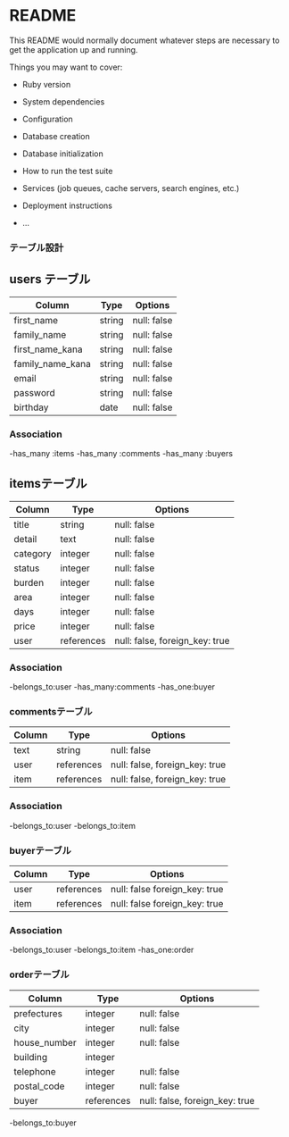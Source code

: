 # README

This README would normally document whatever steps are necessary to get the
application up and running.

Things you may want to cover:

* Ruby version

* System dependencies

* Configuration

* Database creation

* Database initialization

* How to run the test suite

* Services (job queues, cache servers, search engines, etc.)

* Deployment instructions

* ...

### テーブル設計		
		
## users テーブル
		
| Column                | Type   | Options      |
| -------               | -----  | ------------ |
| first_name            | string | null: false  |
| family_name           | string | null: false  |
| first_name_kana       | string | null: false  |
| family_name_kana      | string | null: false  |
| email                 | string | null: false  |
| password              | string | null: false  |
| birthday              | date   | null: false  |
		
### Association
		
-has_many :items
-has_many :comments
-has_many :buyers
		
## itemsテーブル
		
| Column       | Type       | Options                           |
| -------      | -----      | ------------                      |
| title        | string     | null: false                       |
| detail       | text       | null: false                       |
| category     | integer    | null: false                       |
| status       | integer    | null: false                       |
| burden       | integer    | null: false                       |
| area         | integer    | null: false                       |
| days         | integer    | null: false                       |
| price        | integer    | null: false                       |
| user         | references | null: false, foreign_key: true    |


### Association
		
-belongs_to:user
-has_many:comments
-has_one:buyer
		
### commentsテーブル
		
| Column      | Type       | Options                         |
| -------     | -----      | ------------                    |
| text        | string     | null: false                     |
| user        | references | null: false, foreign_key: true  |
| item        | references | null: false, foreign_key: true  |  
		
### Association
-belongs_to:user
-belongs_to:item
		
### buyerテーブル
		
| Column           | Type        | Options                         |
| -------          | -----       | ------------                    |
| user             | references  | null: false  foreign_key: true  |
| item             | references  | null: false  foreign_key: true  |
		
### Association
-belongs_to:user
-belongs_to:item
-has_one:order

### orderテーブル

| Column                    | Type             | Options                          |
| -------                   | -----            | ------------                     |
| prefectures               | integer          | null: false                      |
| city                      | integer          | null: false                      |
| house_number              | integer          | null: false                      |
| building                  | integer          |                    |
| telephone                 | integer          | null: false                      |
| postal_code               | integer          | null: false                      |
| buyer                     | references       | null: false, foreign_key: true   |

-belongs_to:buyer